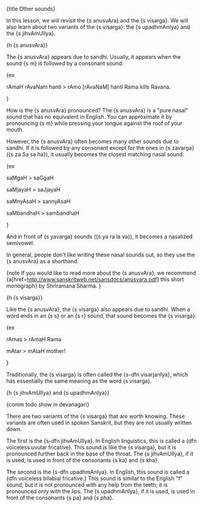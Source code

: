 {title Other sounds}

In this lesson, we will revisit the {s anusvAra} and the {s visarga}. We will
also learn about two variants of the {s visarga}: the {s upadhmAnIya} and the
{s jihvAmUlIya}.


{h {s anusvAra}}

The {s anusvAra} appears due to sandhi. Usually, it appears when the sound {s
m} is followed by a consonant sound:

{ex

rAmaH rAvaNam hanti > rAmo [rAvaNaM] hanti
Rama kills Ravana.

}

How is the {s anusvAra} pronounced? The {s anusvAra} is a "pure nasal" sound
that has no equivalent in English. You can approximate it by pronouncing {s m}
while pressing your tongue against the roof of your mouth.

However, the {s anusvAra} often becomes many other sounds due to sandhi. If it
is followed by any consonant except for the ones in {s zavarga} ({s za Sa sa
ha}), it usually becomes the closest matching nasal sound:

{ex

saMgaH > saGgaH

saMjayaH > saJjayaH

saMnyAsaH > sannyAsaH

saMbandhaH > sambandhaH

}

And in front of {s yavarga} sounds ({s ya ra la va}), it becomes a nasalized
semivowel.

In general, people don't like writing these nasal sounds out, so they use the
{s anusvAra} as a shorthand.

{note
If you would like to read more about the {s anusvAra}, we recommend
{a[href=http://www.sanskritweb.net/sansdocs/anusvara.pdf] this short monograph}
by Shriramana Sharma.
}


{h {s visarga}}

Like the {s anusvAra}, the {s visarga} also appears due to sandhi. When a word
ends in an {s s} or an {s r} sound, that sound becomes the {s visarga}:

{ex

rAmas > rAmaH
Rama

mAtar > mAtaH
mother!

}

Traditionally, the {s visarga} is often called the {s-dfn visarjanIya}, which
has essentially the same meaning as the word {s visarga}.


{h {s jihvAmUlIya} and {s upadhmAnIya}}

{comm todo show in devanagari}

There are two variants of the {s visarga} that are worth knowing. These
variants are often used in spoken Sanskrit, but they are not usually written
down.

The first is the {s-dfn jihvAmUlIya}. In English linguistics, this is called a
{dfn voiceless uvular fricative}. This sound is like the {s visarga}, but it is
pronounced further back in the base of the throat. The {s jihvAmUlIya}, if it
is used, is used in front of the consonants {s ka} and {s kha}.

The second is the {s-dfn upadhmAnIya}. In English, this sound is called a {dfn
voiceless bilabial fricative.} This sound is similar to the English "f" sound,
but it is not pronounced with any help from the teeth; it is pronounced only
with the lips.  The {s upadhmAnIya}, if it is used, is used in front of the
consonants {s pa} and {s pha}.
